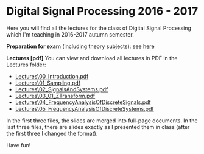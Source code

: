 # Digital Signal Processing 2016 - 2017

Here you will find all the lectures for the class of Digital Signal Processing which I'm teaching in 2016-2017
autumn semester.

**Preparation for exam** (including theory subjects): see [here](PreparationForExam.pdf)

**Lectures [pdf]** You can view and download all lectures in PDF in the Lectures folder:

- [Lectures\00_Introduction.pdf](Lectures/00_Introduction.pdf)
- [Lectures\01_Sampling.pdf](Lectures/01_Sampling.pdf)
- [Lectures\02_SignalsAndSystems.pdf](Lectures/02_SignalsAndSystems.pdf)
- [Lectures\03_01_ZTransform.pdf](Lectures/03_01_ZTransform.pdf)
- [Lectures\04_FrequencyAnalysisOfDiscreteSignals.pdf](Lectures/04_FrequencyAnalysisOfDiscreteSignals.pdf)
- [Lectures\05_FrequencyAnalysisOfDiscreteSystems.pdf](Lectures/05_FrequencyAnalysisOfDiscreteSystems.pdf)

In the first three files, the slides are merged into full-page documents. In the last three files, there are slides exactly as I presented them in class (after the first three I changed the format).

Have fun!
